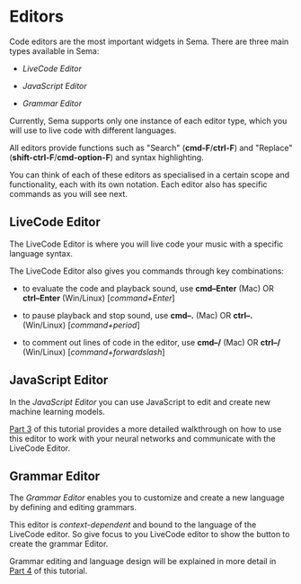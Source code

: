 # Editors

Code editors are the most important widgets in Sema. There are three main types available in Sema:

* *LiveCode Editor*

* *JavaScript Editor*

* *Grammar Editor*


Currently, Sema supports only one instance of each editor type, which you will use to live code with different languages.

All editors provide functions such as "Search" (**cmd-F**/**ctrl-F**) and "Replace" (**shift-ctrl-F**/**cmd-option-F**) and syntax highlighting.

You can think of each of these editors as specialised in a certain scope and functionality, each with its own notation. Each editor also has specific commands as you will see next.


## LiveCode Editor

The LiveCode Editor is where you will live code your music with a specific language syntax.

The LiveCode Editor also gives you commands through key combinations:

* to evaluate the code and playback sound, use **cmd–Enter** (Mac) OR **ctrl–Enter** (Win/Linux) [*command+Enter*]

* to pause playback and stop sound, use **cmd–.** (Mac) OR **ctrl–.** (Win/Linux) [*command+period*]

* to comment out lines of code in the editor, use **cmd–/** (Mac) OR **ctrl–/** (Win/Linux) [*command+forwardslash*]


## JavaScript Editor

In the *JavaScript Editor* you can use JavaScript to edit and create new machine learning models.

[Part 3](/tutorial/03-machine-learning/01-introduction/) of this tutorial provides a more detailed walkthrough on how to use this editor to work with your neural networks and communicate with the LiveCode Editor.


## Grammar Editor

The *Grammar Editor* enables you to customize and create a new language by defining and editing grammars.

This editor is *context-dependent* and bound to the language of the LiveCode editor. So give focus to you LiveCode editor to show the button to create the grammar Editor.

Grammar editing and language design will be explained in more detail in [Part 4](/tutorial/04-language-design/01-introduction/) of this tutorial.


<!-- You can also use Javascript to define regular expressions and  https://regex101.com/ -->



